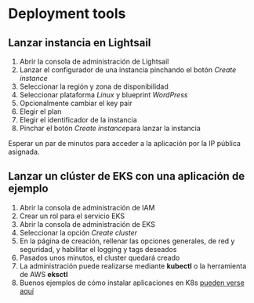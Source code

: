 # Deployment tools

## Lanzar instancia en Lightsail

1. Abrir la consola de administración de Lightsail
1. Lanzar el configurador de una instancia pinchando el botón *Create instance*
1. Seleccionar la región y zona de disponibilidad
1. Seleccionar plataforma *Linux* y blueprint *WordPress*
1. Opcionalmente cambiar el key pair
1. Elegir el plan
1. Elegir el identificador de la instancia
1. Pinchar el botón *Create instance*para lanzar la instancia

Esperar un par de minutos para acceder a la aplicación por la IP pública asignada.

## Lanzar un clúster de EKS con una aplicación de ejemplo

1. Abrir la consola de administración de IAM
1. Crear un rol para el servicio EKS
1. Abrir la consola de administración de EKS
1. Seleccionar la opción *Create cluster*
1. En la página de creación, rellenar las opciones generales, de red y seguridad, y habilitar el logging y tags deseados
1. Pasados unos minutos, el cluster quedará creado
1. La administración puede realizarse mediante **kubectl** o la herramienta de AWS **eksctl**
1. Buenos ejemplos de cómo instalar aplicaciones en K8s [pueden verse aquí](https://github.com/kubernetes/examples)
